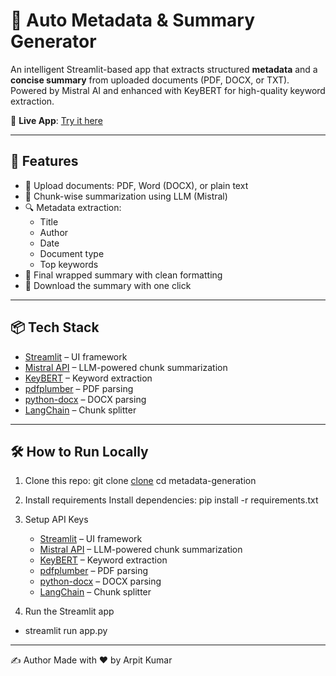 # 📄 Auto Metadata & Summary Generator

An intelligent Streamlit-based app that extracts structured **metadata** and a **concise summary** from uploaded documents (PDF, DOCX, or TXT). Powered by Mistral AI and enhanced with KeyBERT for high-quality keyword extraction.

🔗 **Live App**: [Try it here](https://metadata-generation-ebtysf3m28gnrrusfqvwak.streamlit.app/)

---

## 🚀 Features

- 📂 Upload documents: PDF, Word (DOCX), or plain text
- 🧠 Chunk-wise summarization using LLM (Mistral)
- 🔍 Metadata extraction:
  - Title
  - Author
  - Date
  - Document type
  - Top keywords
- 📝 Final wrapped summary with clean formatting
- 💾 Download the summary with one click

---

## 📦 Tech Stack

- [Streamlit](https://streamlit.io) – UI framework
- [Mistral API](https://mistral.ai) – LLM-powered chunk summarization
- [KeyBERT](https://github.com/MaartenGr/KeyBERT) – Keyword extraction
- [pdfplumber](https://github.com/jsvine/pdfplumber) – PDF parsing
- [python-docx](https://github.com/python-openxml/python-docx) – DOCX parsing
- [LangChain](https://www.langchain.com/) – Chunk splitter

---

## 🛠️ How to Run Locally

1. Clone this repo:
git clone [clone](https://github.com/arpit26552/metadata-generation.git)
cd metadata-generation

2. Install requirements
Install dependencies: pip install -r requirements.txt

3. Setup API Keys
   - [Streamlit](https://streamlit.io) – UI framework
   - [Mistral API](https://mistral.ai) – LLM-powered chunk summarization
   - [KeyBERT](https://github.com/MaartenGr/KeyBERT) – Keyword extraction
   - [pdfplumber](https://github.com/jsvine/pdfplumber) – PDF parsing
   - [python-docx](https://github.com/python-openxml/python-docx) – DOCX parsing
   - [LangChain](https://www.langchain.com/) – Chunk splitter

 4. Run the Streamlit app
   - streamlit run app.py

---

  ✍️ Author 
  Made with ❤️ by Arpit Kumar
